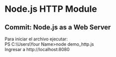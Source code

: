# Node.js HTTP Module
## Commit: Node.js as a Web Server
 Para iniciar el archivo ejecutar:
 <br>
 PS C:\Users\Your Name>node demo_http.js
 <br>
 Ingresar a http://localhost:8080

